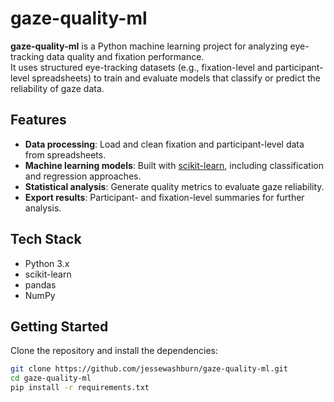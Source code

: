 # gaze-quality-ml

**gaze-quality-ml** is a Python machine learning project for analyzing eye-tracking data quality and fixation performance.  
It uses structured eye-tracking datasets (e.g., fixation-level and participant-level spreadsheets) to train and evaluate models that classify or predict the reliability of gaze data.

## Features
- **Data processing**: Load and clean fixation and participant-level data from spreadsheets.  
- **Machine learning models**: Built with [scikit-learn](https://scikit-learn.org), including classification and regression approaches.  
- **Statistical analysis**: Generate quality metrics to evaluate gaze reliability.  
- **Export results**: Participant- and fixation-level summaries for further analysis.

## Tech Stack
- Python 3.x  
- scikit-learn  
- pandas  
- NumPy  

## Getting Started
Clone the repository and install the dependencies:

```bash
git clone https://github.com/jessewashburn/gaze-quality-ml.git
cd gaze-quality-ml
pip install -r requirements.txt
